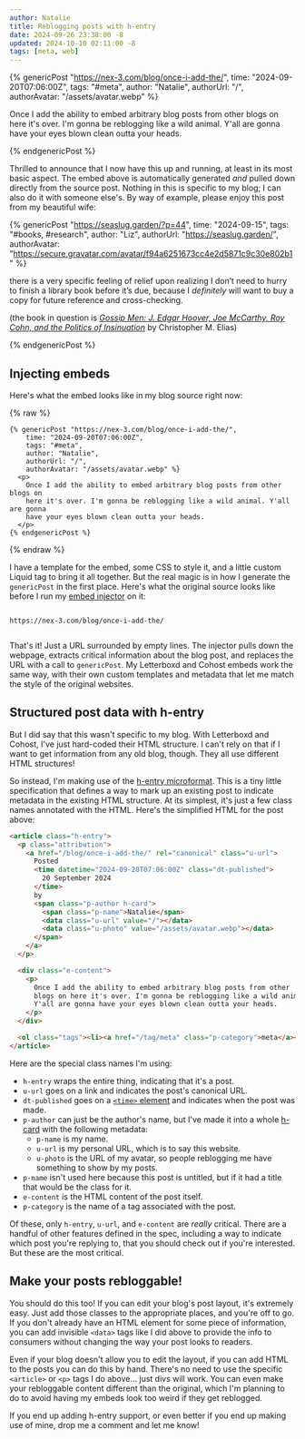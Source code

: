 ```yaml
---
author: Natalie
title: Reblogging posts with h-entry
date: 2024-09-26 23:38:00 -8
updated: 2024-10-10 02:11:00 -8
tags: [meta, web]
---
```


{% genericPost "https://nex-3.com/blog/once-i-add-the/",
    time: "2024-09-20T07:06:00Z",
    tags: "#meta",
    author: "Natalie",
    authorUrl: "/",
    authorAvatar: "/assets/avatar.webp" %}
  <p>
    Once I add the ability to embed arbitrary blog posts from other blogs on
    here it's over. I'm gonna be reblogging like a wild animal. Y'all are gonna
    have your eyes blown clean outta your heads.
  </p>
{% endgenericPost %}

Thrilled to announce that I now have this up and running, at least in its most
basic aspect. The embed above is automatically generated *and* pulled down
directly from the source post. Nothing in this is specific to my blog; I can
also do it with someone else's. By way of example, please enjoy this post from
my beautiful wife:

{% genericPost "https://seaslug.garden/?p=44",
    time: "2024-09-15",
    tags: "#books, #research",
    author: "Liz",
    authorUrl: "https://seaslug.garden/",
    authorAvatar: "https://secure.gravatar.com/avatar/f94a6251673cc4e2d5871c9c30e802b1" %}
  <p>there is a very specific feeling of relief upon realizing I don’t need to hurry to finish a library book before it’s due, because I <em>definitely</em> will want to buy a copy for future reference and cross-checking.</p>

  <p>(the book in question is <em><a href="https://press.uchicago.edu/ucp/books/book/chicago/G/bo37630225.html" data-type="link" data-id="https://press.uchicago.edu/ucp/books/book/chicago/G/bo37630225.html">Gossip Men: J. Edgar Hoover, Joe McCarthy, Roy Cohn, and the Politics of Insinuation</a></em> by Christopher M. Elias)</p>
  </p>
{% endgenericPost %}

## Injecting embeds

Here's what the embed looks like in my blog source right now:

{% raw %}
```liquid
{% genericPost "https://nex-3.com/blog/once-i-add-the/",
    time: "2024-09-20T07:06:00Z",
    tags: "#meta",
    author: "Natalie",
    authorUrl: "/",
    authorAvatar: "/assets/avatar.webp" %}
  <p>
    Once I add the ability to embed arbitrary blog posts from other blogs on
    here it's over. I'm gonna be reblogging like a wild animal. Y'all are gonna
    have your eyes blown clean outta your heads.
  </p>
{% endgenericPost %}
```
{% endraw %}

I have a template for the embed, some CSS to style it, and a little custom
Liquid tag to bring it all together. But the real magic is in how I generate the
`genericPost` in the first place. Here's what the original source looks like
before I run my [embed injector] on it:

[embed injector]: https://github.com/nex3/nex3.github.io/blob/main/tool/inject-embeds.js

```liquid
 
https://nex-3.com/blog/once-i-add-the/


```

That's it! Just a URL surrounded by empty lines. The injector pulls down the
webpage, extracts critical information about the blog post, and replaces the URL
with a call to `genericPost`. My Letterboxd and Cohost embeds work the same way,
with their own custom templates and metadata that let me match the style of the
original websites.

## Structured post data with h-entry

But I did say that this wasn't specific to my blog. With Letterboxd and Cohost,
I've just hard-coded their HTML structure. I can't rely on that if I want to get
information from any old blog, though. They all use different HTML structures!

So instead, I'm making use of the [h-entry microformat]. This is a tiny little
specification that defines a way to mark up an existing post to indicate
metadata in the existing HTML structure. At its simplest, it's just a few class
names annotated with the HTML. Here's the simplified HTML for the post above:

[h-entry microformat]: https://microformats.org/wiki/h-entry

```html
<article class="h-entry">
  <p class="attribution">
    <a href="/blog/once-i-add-the/" rel="canonical" class="u-url">
      Posted
      <time datetime="2024-09-20T07:06:00Z" class="dt-published">
        20 September 2024
      </time>
      by
      <span class="p-author h-card">
        <span class="p-name">Natalie</span>
        <data class="u-url" value="/"></data>
        <data class="u-photo" value="/assets/avatar.webp"></data>
      </span>
    </a>
  </p>

  <div class="e-content">
    <p>
      Once I add the ability to embed arbitrary blog posts from other
      blogs on here it's over. I'm gonna be reblogging like a wild animal.
      Y'all are gonna have your eyes blown clean outta your heads.
    </p>
  </div>

  <ol class="tags"><li><a href="/tag/meta" class="p-category">meta</a></li></ol>
</article>
```

Here are the special class names I'm using:

* `h-entry` wraps the entire thing, indicating that it's a post.
* `u-url` goes on a link and indicates the post's canonical URL.
* `dt-published` goes on a [`<time>` element] and indicates when the post was
  made.
* `p-author` can just be the author's name, but I've made it into a whole
  [h-card] with the following metadata:
  * `p-name` is my name.
  * `u-url` is my personal URL, which is to say this website.
  * `u-photo` is the URL of my avatar, so people reblogging me have something to
    show by my posts.
* `p-name` isn't used here because this post is untitled, but if it had a title
  that would be the class for it.
* `e-content` is the HTML content of the post itself.
* `p-category` is the name of a tag associated with the post.

[`<time>` element]: https://developer.mozilla.org/en-US/docs/Web/HTML/Element/time
[h-card]: https://microformats.org/wiki/h-card

Of these, only `h-entry`, `u-url`, and `e-content` are _really_ critical. There
are a handful of other features defined in the spec, including a way to indicate
which post you're replying to, that you should check out if you're interested.
But these are the most critical.

## Make your posts rebloggable!

You should do this too! If you can edit your blog's post layout, it's extremely
easy. Just add those classes to the appropriate places, and you're off to go. If
you don't already have an HTML element for some piece of information, you can
add invisible `<data>` tags like I did above to provide the info to consumers
without changing the way your post looks to readers.

Even if your blog doesn't allow you to edit the layout, if you can add HTML to
the posts you can do this by hand. There's no need to use the specific
`<article>` or `<p>` tags I do above... just divs will work. You can even make
your rebloggable content different than the original, which I'm planning to do
to avoid having my embeds look too weird if they get reblogged.

If you end up adding h-entry support, or even better if you end up making use of
mine, drop me a comment and let me know!
